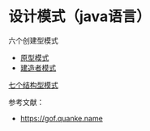 # 设计模式（java语言）

六个创建型模式

* [原型模式](prototype-pattern/README.md)
* [建造者模式](builder-pattern/README.md)

[七个结构型模式](structural-pattern/README.md)






参考文献：
- https://gof.quanke.name
       